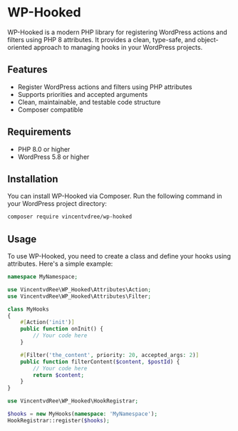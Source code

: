 # WP-Hooked

WP-Hooked is a modern PHP library for registering WordPress actions and filters using PHP 8 attributes. It provides a clean, type-safe, and object-oriented approach to managing hooks in your WordPress projects.

## Features
- Register WordPress actions and filters using PHP attributes
- Supports priorities and accepted arguments
- Clean, maintainable, and testable code structure
- Composer compatible

## Requirements
- PHP 8.0 or higher
- WordPress 5.8 or higher

## Installation
You can install WP-Hooked via Composer. Run the following command in your WordPress project directory:

```bash
composer require vincentvdree/wp-hooked
```

## Usage
To use WP-Hooked, you need to create a class and define your hooks using attributes. Here's a simple example:

```php src/MyHooks.php
namespace MyNamespace;

use VincentvdRee\WP_Hooked\Attributes\Action;
use VincentvdRee\WP_Hooked\Attributes\Filter;

class MyHooks
{
    #[Action('init')]
    public function onInit() {
        // Your code here
    }

    #[Filter('the_content', priority: 20, accepted_args: 2)]
    public function filterContent($content, $postId) {
        // Your code here
        return $content;
    }
}
```

```php functions.php
use VincentvdRee\WP_Hooked\HookRegistrar;

$hooks = new MyHooks(namespace: 'MyNamespace');
HookRegistrar::register($hooks);
```

